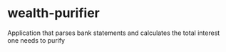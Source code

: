 # wealth-purifier
Application that parses bank statements and calculates the total interest one needs to purify
